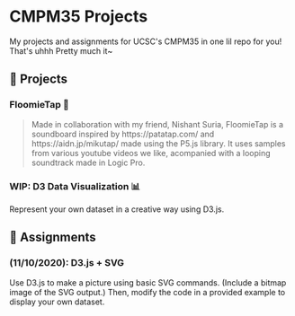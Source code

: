 # CMPM35 Projects
My projects and assignments for UCSC's CMPM35 in one lil repo for you! <br>
That's uhhh Pretty much it~
<br>

💪 Projects
---
### FloomieTap 🎵
><p> Made in collaboration with my friend, Nishant Suria, FloomieTap is a soundboard inspired by https://patatap.com/ and https://aidn.jp/mikutap/ made using the P5.js library. It uses samples from various youtube videos we like, acompanied with a looping soundtrack made in Logic Pro.</p>

### WIP: D3 Data Visualization 📊
<p> Represent your own dataset in a creative way using D3.js.</p>

🍎 Assignments
---
### (11/10/2020): D3.js + SVG
<p> Use D3.js to make a picture using basic SVG commands. (Include a bitmap image of the SVG output.) Then, modify the code in a provided example to display your own dataset. </p>
